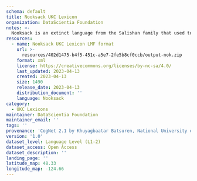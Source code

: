 ```yaml
---
schema: default
title: Nooksack UKC Lexicon
organization: DataScientia Foundation
notes: >-
  Nooksack is an extinct language from the Salishan family that used to be spoken in North America. The UKC Lexicon of Nooksack is represented as a lexico-semantic network. It consists of words, word senses, synsets, as well as sense-level and synset-level relationships
resources:
  - name: Nooksack UKC Lexicon LMF format
    url: >-
      resources/402d1475-b4f5-451c-a5e7-2fe5b8cf0ccb/output-nok.zip
    format: xml
    license: https://creativecommons.org/licenses/by-nc-sa/4.0/
    last_updated: 2023-04-13
    created: 2023-04-13
    size: 1490
    release_date: 2023-04-13
    distribution_document: ''
    language: Nooksack
category:
  - UKC Lexicons
maintainer: DataScientia Foundation
maintainer_email: ''
tags: ''
provenance: 'CogNet 2.1 by Khuyagbaatar Batsuren, National University of Mongolia (http://cognet.ukc.disi.unitn.it); Native Languages of the Americas 2021.11. by Laura Redish and Orrin Lewis (http://www.native-languages.org); Princeton WordNet 2.1 by Princeton University (https://wordnet.princeton.edu)'
version: '1.0'
dataset_level: Language Level (L1-2)
dataset_access: Open Access
dataset_description: ''
landing_page: ''
latitude_map: 48.33
longitude_map: -124.66
---
```

